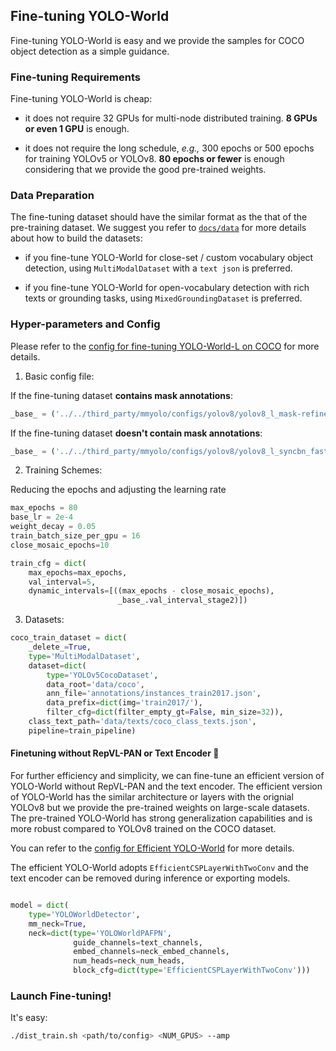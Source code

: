 ## Fine-tuning YOLO-World

Fine-tuning YOLO-World is easy and we provide the samples for COCO object detection as a simple guidance.


### Fine-tuning Requirements

Fine-tuning YOLO-World is cheap:

* it does not require 32 GPUs for multi-node distributed training. **8 GPUs or even 1 GPU** is enough.

* it does not require the long schedule, *e.g.,* 300 epochs or 500 epochs for training YOLOv5 or YOLOv8. **80 epochs or fewer** is enough considering that we provide the good pre-trained weights.

### Data Preparation

The fine-tuning dataset should have the similar format as the that of the pre-training dataset.
We suggest you refer to [`docs/data`](./data.md) for more details about how to build the datasets:

* if you fine-tune YOLO-World for close-set / custom vocabulary object detection, using `MultiModalDataset` with a `text json` is preferred.

* if you fine-tune YOLO-World for open-vocabulary detection with rich texts or grounding tasks, using `MixedGroundingDataset` is preferred.

### Hyper-parameters and Config

Please refer to the [config for fine-tuning YOLO-World-L on COCO](../configs/finetune_coco/yolo_world_l_dual_vlpan_2e-4_80e_8gpus_finetune_coco.py) for more details.

1. Basic config file:

If the fine-tuning dataset **contains mask annotations**:

```python
_base_ = ('../../third_party/mmyolo/configs/yolov8/yolov8_l_mask-refine_syncbn_fast_8xb16-500e_coco.py')
```

If the fine-tuning dataset **doesn't contain mask annotations**:

```python
_base_ = ('../../third_party/mmyolo/configs/yolov8/yolov8_l_syncbn_fast_8xb16-500e_coco.py')
```

2. Training Schemes:

Reducing the epochs and adjusting the learning rate

```python
max_epochs = 80
base_lr = 2e-4
weight_decay = 0.05
train_batch_size_per_gpu = 16
close_mosaic_epochs=10

train_cfg = dict(
    max_epochs=max_epochs,
    val_interval=5,
    dynamic_intervals=[((max_epochs - close_mosaic_epochs),
                        _base_.val_interval_stage2)])

```

3. Datasets:

```python
coco_train_dataset = dict(
    _delete_=True,
    type='MultiModalDataset',
    dataset=dict(
        type='YOLOv5CocoDataset',
        data_root='data/coco',
        ann_file='annotations/instances_train2017.json',
        data_prefix=dict(img='train2017/'),
        filter_cfg=dict(filter_empty_gt=False, min_size=32)),
    class_text_path='data/texts/coco_class_texts.json',
    pipeline=train_pipeline)
```

#### Finetuning without RepVL-PAN or Text Encoder 🚀

For further efficiency and simplicity, we can fine-tune an efficient version of YOLO-World without RepVL-PAN and the text encoder.
The efficient version of YOLO-World has the similar architecture or layers with the orignial YOLOv8 but we provide the pre-trained weights on large-scale datasets.
The pre-trained YOLO-World has strong generalization capabilities and is more robust compared to YOLOv8 trained on the COCO dataset.

You can refer to the [config for Efficient YOLO-World](./../configs/finetune_coco/yolo_world_l_efficient_neck_2e-4_80e_8gpus_finetune_coco.py) for more details.

The efficient YOLO-World adopts `EfficientCSPLayerWithTwoConv` and the text encoder can be removed during inference or exporting models.

```python

model = dict(
    type='YOLOWorldDetector',
    mm_neck=True,
    neck=dict(type='YOLOWorldPAFPN',
              guide_channels=text_channels,
              embed_channels=neck_embed_channels,
              num_heads=neck_num_heads,
              block_cfg=dict(type='EfficientCSPLayerWithTwoConv')))

```

### Launch Fine-tuning!

It's easy:

```bash
./dist_train.sh <path/to/config> <NUM_GPUS> --amp
```
